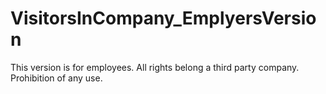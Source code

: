 # VisitorsInCompany_EmplyersVersion
This version is for employees. All rights belong a third party company. Prohibition of any use.
